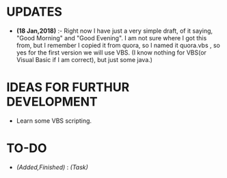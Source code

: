 # UPDATES

- **(18 Jan,2018)**  :-  Right now I have just a very simple draft, of it saying, "Good Morning" and "Good Evening". I am not sure where I got this from, but I remember I copied it from quora, so I named it quora.vbs , so yes for the first version we will use VBS. (I know nothing for VBS(or Visual Basic if I am correct), but just some java.)

# IDEAS FOR FURTHUR DEVELOPMENT

- Learn some VBS scripting. 

# TO-DO

- *(Added,Finished)* : *(Task)*
